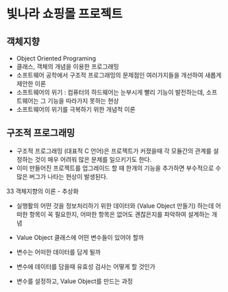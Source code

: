 # 빛나라 쇼핑몰 프로젝트

## 객체지향
* Object Oriented Programing
* 클래스, 객체의 개념을 이용한 프로그래밍
* 소프트웨어 공학에서 구조적 프로그래밍의 문제점인
	여러가지들을 개선하여 새롭게 제안한 이론
* 소프트웨어의 위기 : 컴퓨터의 하드웨어는 눈부시게 빨리 기능이 발전하는데, 소프트웨어는
	 그 기능을 따라가지 못하는 현상
* 소프트웨어의 위기를 극복하기 위한 개념적 이론

## 구조적 프로그래밍
* 구조적 프로그래밍 (대표적 C 언어)은 프로젝트가 커졌을때
	각 모듈간의 관계를 설정하는 것이 매우 어려워 많은 문제를 일으키기도 한다.
* 이미 만들어진 프로젝트를 업그레이드 할 때 한개의 기능을 추가하면 부수적으로
	수많은 버그가 나타는 현상이 발생된다.
	
33 객체지향의 이론 - 추상화
* 실행활의 어떤 것을 정보처리하기 위한
	데이터와 (Value Object 만들기) 하는데 어떠한 항목이 꼭 필요한지,
	어떠한 항목은 없어도 괜찮은지를 파악하여 설계하는 개념

* Value Object 클래스에 어떤 변수들이 있어야 할까
* 변수는 어떠한 데이터를 담게 될까
* 변수에 데이터를 담을때 유효성 검사는 어떻게 할 것인가
* 변수를 설정하고, Value Object를 만드는 과정
	